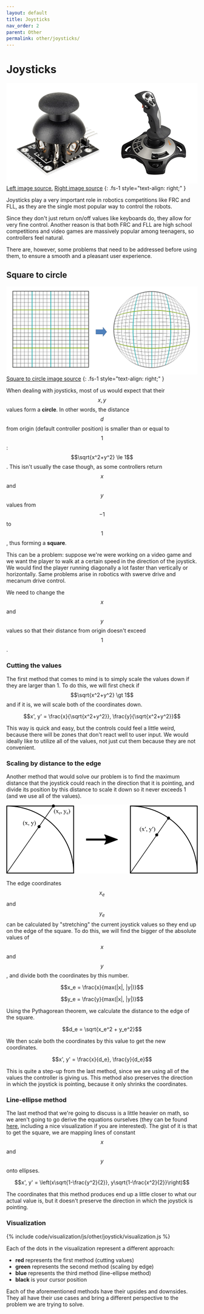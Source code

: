 ```yaml
---
layout: default
title: Joysticks
nav_order: 2
parent: Other
permalink: other/joysticks/
---
```


# Joysticks
![Joystick](/assets/images/other/joysticks/joystick.png "Joystick")
[Left image source](https://cdn3.volusion.com/btfzd.umflq/v/vspfiles/photos/139-2.jpg?1437257596), [Right image source](https://images-na.ssl-images-amazon.com/images/I/61F3XiCFviL._SX425_.jpg)
{: .fs-1 style="text-align: right;" }

Joysticks play a very important role in robotics competitions like FRC and FLL, as they are the single most popular way to control the robots.

Since they don't just return on/off values like keyboards do, they allow for very fine control. Another reason is that both FRC and FLL are high school competitions and video games are massively popular among teenagers, so controllers feel natural.

There are, however, some problems that need to be addressed before using them, to ensure a smooth and a pleasant user experience.


## Square to circle
![Square to circle](/assets/images/other/joysticks/square-to-circle.png "Square to circle")
[Square to circle image source](http://squircular.blogspot.com/2015/09/mapping-circle-to-square.html)
{: .fs-1 style="text-align: right;" }

When dealing with joysticks, most of us would expect that their $$x, y$$ values form a **circle**. In other words, the distance $$d$$ from origin (default controller position) is smaller than or equal to $$1$$: $$\sqrt{x^2+y^2} \le 1$$. This isn't usually the case though, as some controllers return $$x$$ and $$y$$ values from $$-1$$ to $$1$$, thus forming a **square**.

This can be a problem: suppose we're were working on a video game and we want the player to walk at a certain speed in the direction of the joystick. We would find the player running  diagonally a lot faster than vertically or horizontally. Same problems arise in robotics with swerve drive and mecanum drive control.

We need to change the $$x$$ and $$y$$ values so that their distance from origin doesn't exceed $$1$$.


### Cutting the values
The first method that comes to mind is to simply scale the values down if they are larger than 1. To do this, we will first check if $$\sqrt{x^2+y^2} \gt 1$$ and if it is, we will scale both of the coordinates down.

$$x', y' = \frac{x}{\sqrt{x^2+y^2}}, \frac{y}{\sqrt{x^2+y^2}}$$

This way is quick and easy, but the controls could feel a little weird, because there will be zones that don't react well to user input. We would ideally like to utilize all of the values, not just cut them because they are not convenient.


### Scaling by distance to the edge
Another method that would solve our problem is to find the maximum distance that the joystick could reach in the direction that it is pointing, and divide its position by this distance to scale it down so it never exceeds 1 (and we use all of the values).

![Scaling by distance to the edge](/assets/images/other/joysticks/scaling-by-distance.png "Scaling by distance to the edge")

The edge coordinates $$x_e$$ and $$y_e$$ can be calculated by "stretching" the current joystick values so they end up on the edge of the square. To do this, we will find the bigger of the absolute values of $$x$$ and $$y$$, and divide both the coordinates by this number.

$$x_e = \frac{x}{max(|x|, |y|)}$$

$$y_e = \frac{y}{max(|x|, |y|)}$$

Using the Pythagorean theorem, we calculate the distance to the edge of the square.

$$d_e = \sqrt{x_e^2 + y_e^2}$$

We then scale both the coordinates by this value to get the new coordinates.

$$x', y' = \frac{x}{d_e}, \frac{y}{d_e}$$

This is quite a step-up from the last method, since we are using all of the values the controller is giving us. This method also preserves the direction in which the joystick is pointing, because it only shrinks the coordinates.


### Line-ellipse method
The last method that we're going to discuss is a little heavier on math, so we aren't going to go derive the equations ourselves (they can be found [here](https://www.xarg.org/2017/07/how-to-map-a-square-to-a-circle/), including a nice visualization if you are interested). The gist of it is that to get the square, we are mapping lines of constant $$x$$ and $$y$$ onto ellipses.

$$x', y' = \left(x\sqrt{1-\frac{y^2}{2}}, y\sqrt{1-\frac{x^2}{2}}\right)$$

The coordinates that this method produces end up a little closer to what our actual value is, but it doesn't preserve the direction in which the joystick is pointing.


### Visualization
{% include code/visualization/js/other/joystick/visualization.js %}

Each of the dots in the visualization represent a different approach:
- **red** represents the first method (cutting values)
- **green** represents the second method (scaling by edge)
- **blue** represents the third method (line-ellipse method)
- **black** is your cursor position

Each of the aforementioned methods have their upsides and downsides. They all have their use cases and bring a different perspective to the problem we are trying to solve.
